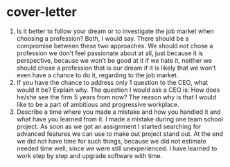 # cover-letter
1. Is it better to follow your dream or to investigate the job market when choosing a profession? Both, I would say. There should be a compromise between these two approaches. We should not chose a profession we don’t feel passionate about at all, just because it is perspective, because we won’t be good at it if we hate it, neither we should chose a profession that is our dream if it is likely that we won’t even have a chance to do it, regarding to the job market.
2. If you have the chance to address only 1 question to the CEO, what would it be? Explain why. The question I would ask a CEO is: How does he/she see the firm 5 years from now? The reason why is that I would like to be a part of ambitious and progressive workplace.
3. Describe a time where you made a mistake and how you handled it and what have you learned from it. I made a mistake during one team school project. As soon as we got an assignment I started searching for advanced features we can use to make out project stand out. At the end we did not have time for such things, because we did not estimate needed time well, since we were still unexperienced. I have learned to work step by step and upgrade software with time.
